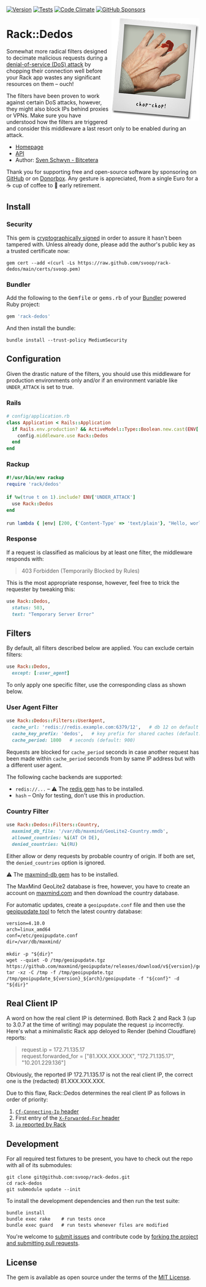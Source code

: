 [![Version](https://img.shields.io/gem/v/rack-dedos.svg?style=flat)](https://rubygems.org/gems/rack-dedos)
[![Tests](https://img.shields.io/github/actions/workflow/status/svoop/rack-dedos/test.yml?style=flat&label=tests)](https://github.com/svoop/rack-dedos/actions?workflow=Test)
[![Code Climate](https://img.shields.io/codeclimate/maintainability/svoop/rack-dedos.svg?style=flat)](https://codeclimate.com/github/svoop/rack-dedos/)
[![GitHub Sponsors](https://img.shields.io/github/sponsors/svoop.svg)](https://github.com/sponsors/svoop)

<img src="https://github.com/svoop/rack-dedos/raw/main/doc/chop-chop.png" alt="chop-chop" align="right">

# Rack::Dedos

Somewhat more radical filters designed to decimate malicious requests during a [denial-of-service (DoS) attack](https://en.wikipedia.org/wiki/Denial-of-service_attack) by chopping their connection well before your Rack app wastes any significant resources on them – ouch!

The filters have been proven to work against certain DoS attacks, however, they might also block IPs behind proxies or VPNs. Make sure you have understood how the filters are triggered and consider this middleware a last resort only to be enabled during an attack.

* [Homepage](https://github.com/svoop/rack-dedos)
* [API](https://www.rubydoc.info/gems/rack-dedos)
* Author: [Sven Schwyn - Bitcetera](https://bitcetera.com)

Thank you for supporting free and open-source software by sponsoring on [GitHub](https://github.com/sponsors/svoop) or on [Donorbox](https://donorbox.com/bitcetera). Any gesture is appreciated, from a single Euro for a ☕️ cup of coffee to 🍹 early retirement.

## Install

### Security

This gem is [cryptographically signed](https://guides.rubygems.org/security/#using-gems) in order to assure it hasn't been tampered with. Unless already done, please add the author's public key as a trusted certificate now:

```
gem cert --add <(curl -Ls https://raw.github.com/svoop/rack-dedos/main/certs/svoop.pem)
```

### Bundler

Add the following to the <tt>Gemfile</tt> or <tt>gems.rb</tt> of your [Bundler](https://bundler.io) powered Ruby project:

```ruby
gem 'rack-dedos'
```

And then install the bundle:

```
bundle install --trust-policy MediumSecurity
```

## Configuration

Given the drastic nature of the filters, you should use this middleware for production environments only and/or if an environment variable like `UNDER_ATTACK` is set to true.

### Rails

```ruby
# config/application.rb
class Application < Rails::Application
  if Rails.env.production? && ActiveModel::Type::Boolean.new.cast(ENV['UNDER_ATTACK'])
    config.middleware.use Rack::Dedos
  end
end
```

### Rackup

```ruby
#!/usr/bin/env rackup
require 'rack/dedos'

if %w(true t on 1).include? ENV['UNDER_ATTACK']
  use Rack::Dedos
end

run lambda { |env| [200, {'Content-Type' => 'text/plain'}, "Hello, world!\n"] }
```

### Response

If a request is classified as malicious by at least one filter, the middleware responds with:

> 403 Forbidden (Temporarily Blocked by Rules)

This is the most appropriate response, however, feel free to trick the requester by tweaking this:

```ruby
use Rack::Dedos,
  status: 503,
  text: "Temporary Server Error"
```

## Filters

By default, all filters described below are applied. You can exclude certain filters:

```ruby
use Rack::Dedos,
  except: [:user_agent]
```

To only apply one specific filter, use the corresponding class as shown below.

### User Agent Filter

```ruby
use Rack::Dedos::Filters::UserAgent,
  cache_url: 'redis://redis.example.com:6379/12',   # db 12 on default port
  cache_key_prefix: 'dedos',   # key prefix for shared caches (default: nil)
  cache_period: 1800   # seconds (default: 900)
```

Requests are blocked for `cache_period` seconds in case another request has been made within `cache_period` seconds from by same IP address but with a different user agent.

The following cache backends are supported:

* `redis://...` – ⚠️ The [redis gem](https://rubygems.org/gems/redis) has to be installed.
* `hash` – Only for testing, don't use this in production.

### Country Filter

```ruby
use Rack::Dedos::Filters::Country,
  maxmind_db_file: '/var/db/maxmind/GeoLite2-Country.mmdb',
  allowed_countries: %i(AT CH DE),
  denied_countries: %i(RU)
```

Either allow or deny requests by probable country of origin. If both are set, the `denied_countries` option is ignored.

⚠️ The [maxmind-db gem](https://rubygems.org/gems/maxmind-db) has to be installed.

The MaxMind GeoLite2 database is free, however, you have to create an account on [maxmind.com](https://www.maxmind.com) and then download the country database.

For automatic updates, create a `geoipupdate.conf` file and then use the [geoipupdate tool](https://github.com/maxmind/geoipupdate/releases) to fetch the latest country database:

```
version=4.10.0
arch=linux_amd64
conf=/etc/geoipupdate.conf
dir=/var/db/maxmind/

mkdir -p "${dir}"
wget --quiet -O /tmp/geoipupdate.tgz https://github.com/maxmind/geoipupdate/releases/download/v${version}/geoipupdate_${version}_${arch}.tar.gz
tar -xz -C /tmp -f /tmp/geoipupdate.tgz
/tmp/geoipupdate_${version}_${arch}/geoipupdate -f "${conf}" -d "${dir}"
```

## Real Client IP

A word on how the real client IP is determined. Both Rack 2 and Rack 3 (up to 3.0.7 at the time of writing) may populate the request `ip` incorrectly. Here's what a minimalistic Rack app deloyed to Render (behind Cloudflare) reports:

> request.ip = 172.71.135.17<br>
> request.forwarded_for = ["81.XXX.XXX.XXX", "172.71.135.17", "10.201.229.136"]

Obviously, the reported IP 172.71.135.17 is not the real client IP, the correct one is the (redacted) 81.XXX.XXX.XXX.

Due to this flaw, Rack::Dedos determines the real client IP as follows in order of priority:

1. [`Cf-Connecting-Ip` header](https://developers.cloudflare.com/fundamentals/get-started/reference/http-request-headers/#cf-connecting-ip)
2. First entry of the [`X-Forwarded-For` header](https://developer.mozilla.org/en-US/docs/Web/HTTP/Headers/X-Forwarded-For)
3. [`ip` reported by Rack](https://github.com/rack/rack/blob/main/lib/rack/request.rb)

## Development

For all required test fixtures to be present, you have to check out the repo
with all of its submodules:

```
git clone git@github.com:svoop/rack-dedos.git
cd rack-dedos
git submodule update --init
```

To install the development dependencies and then run the test suite:

```
bundle install
bundle exec rake    # run tests once
bundle exec guard   # run tests whenever files are modified
```

You're welcome to [submit issues](https://github.com/svoop/rack-dedos/issues) and contribute code by [forking the project and submitting pull requests](https://docs.github.com/en/get-started/quickstart/fork-a-repo).

## License

The gem is available as open source under the terms of the [MIT License](http://opensource.org/licenses/MIT).
